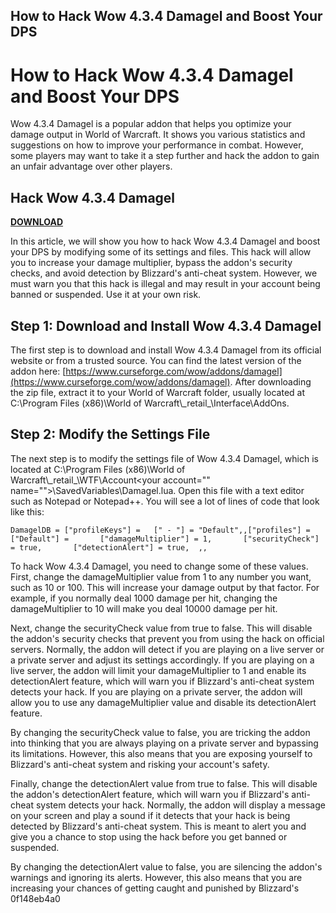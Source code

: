 ## How to Hack Wow 4.3.4 Damagel and Boost Your DPS

  
# How to Hack Wow 4.3.4 Damagel and Boost Your DPS
 
Wow 4.3.4 Damagel is a popular addon that helps you optimize your damage output in World of Warcraft. It shows you various statistics and suggestions on how to improve your performance in combat. However, some players may want to take it a step further and hack the addon to gain an unfair advantage over other players.
 
## Hack Wow 4.3.4 Damagel


[**DOWNLOAD**](https://www.google.com/url?q=https%3A%2F%2Furlin.us%2F2tLol5&sa=D&sntz=1&usg=AOvVaw0BU0um-bo1vnQXq5KovpHP)

 
In this article, we will show you how to hack Wow 4.3.4 Damagel and boost your DPS by modifying some of its settings and files. This hack will allow you to increase your damage multiplier, bypass the addon's security checks, and avoid detection by Blizzard's anti-cheat system. However, we must warn you that this hack is illegal and may result in your account being banned or suspended. Use it at your own risk.
 
## Step 1: Download and Install Wow 4.3.4 Damagel
 
The first step is to download and install Wow 4.3.4 Damagel from its official website or from a trusted source. You can find the latest version of the addon here: [https://www.curseforge.com/wow/addons/damagel](https://www.curseforge.com/wow/addons/damagel). After downloading the zip file, extract it to your World of Warcraft folder, usually located at C:\Program Files (x86)\World of Warcraft\\_retail\_\Interface\AddOns.
 
## Step 2: Modify the Settings File
 
The next step is to modify the settings file of Wow 4.3.4 Damagel, which is located at C:\Program Files (x86)\World of Warcraft\\_retail\_\WTF\Account\<your account="" name="">\SavedVariables\Damagel.lua. Open this file with a text editor such as Notepad or Notepad++. You will see a lot of lines of code that look like this:</your>

    DamagelDB = ["profileKeys"] = 	[" - "] = "Default",,["profiles"] = 	["Default"] = 		["damageMultiplier"] = 1,		["securityCheck"] = true,		["detectionAlert"] = true,	,,

To hack Wow 4.3.4 Damagel, you need to change some of these values. First, change the damageMultiplier value from 1 to any number you want, such as 10 or 100. This will increase your damage output by that factor. For example, if you normally deal 1000 damage per hit, changing the damageMultiplier to 10 will make you deal 10000 damage per hit.
 
Next, change the securityCheck value from true to false. This will disable the addon's security checks that prevent you from using the hack on official servers. Normally, the addon will detect if you are playing on a live server or a private server and adjust its settings accordingly. If you are playing on a live server, the addon will limit your damageMultiplier to 1 and enable its detectionAlert feature, which will warn you if Blizzard's anti-cheat system detects your hack. If you are playing on a private server, the addon will allow you to use any damageMultiplier value and disable its detectionAlert feature.
 
By changing the securityCheck value to false, you are tricking the addon into thinking that you are always playing on a private server and bypassing its limitations. However, this also means that you are exposing yourself to Blizzard's anti-cheat system and risking your account's safety.
 
Finally, change the detectionAlert value from true to false. This will disable the addon's detectionAlert feature, which will warn you if Blizzard's anti-cheat system detects your hack. Normally, the addon will display a message on your screen and play a sound if it detects that your hack is being detected by Blizzard's anti-cheat system. This is meant to alert you and give you a chance to stop using the hack before you get banned or suspended.
 
By changing the detectionAlert value to false, you are silencing the addon's warnings and ignoring its alerts. However, this also means that you are increasing your chances of getting caught and punished by Blizzard's
 0f148eb4a0
